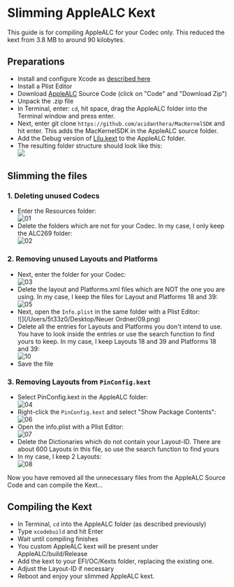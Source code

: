 # Slimming AppleALC Kext
This guide is for compiling AppleALC for your Codec only. This reduced the kext from 3.8 MB to around 90 kilobytes.

## Preparations
- Install and configure Xcode as [described here](https://github.com/5T33Z0/OC-Little-Translated/tree/main/L_ALC_Layout-ID#configuring-xcode)
- Install a Plist Editor
- Download [AppleALC](https://github.com/acidanthera/AppleALC) Source Code (click on "Code" and "Download Zip") 
- Unpack the .zip file
- In Terminal, enter: `cd`, hit space, drag the AppleALC folder into the Terminal window and press enter.
- Next, enter git clone `https://github.com/acidanthera/MacKernelSDK` and hit enter. This adds the MacKernelSDK in the AppleALC source folder.
- Add the Debug version of [Lilu.kext](https://github.com/acidanthera/Lilu/releases) to the AppleALC folder.
- The resulting folder structure should look like this:</br>![](https://user-images.githubusercontent.com/76865553/173291777-9bc1285d-1ffa-479f-b7bf-b74cda6f23ae.png)

## Slimming the files

### 1. Deleting unused Codecs
- Enter the Resources folder:</br>![01](https://user-images.githubusercontent.com/76865553/174393266-55d3f7ff-9e97-46a0-bc8a-75c94c39eea5.png)
- Delete the folders which are not for your Codec. In my case, I only keep the ALC269 folder:</br>![02](https://user-images.githubusercontent.com/76865553/174393321-eae1f416-16de-4b08-b70a-260f7de7e9f9.png)

### 2. Removing unused Layouts and Platforms
- Next, enter the folder for your Codec:</br>![03](https://user-images.githubusercontent.com/76865553/174393366-9587befc-b27c-45f6-8cbd-6c7fcdcf68d7.png)
- Delete the layout and Platforms.xml files which are NOT the one you are using. In my case, I keep the files for Layout and Platforms 18 and 39:</br>![05](https://user-images.githubusercontent.com/76865553/174393427-9109b99b-de52-4ffe-b244-dd4b08e49a95.png)
- Next, open the `Info.plist` in the same folder with a Plist Editor:</br>![](/Users/5t33z0/Desktop/Neuer Ordner/09.png)
- Delete all the entries for Layouts and Platforms you don't intend to use. You have to look inside the entries or use the search function to find yours to keep. In my case, I keep Layouts 18 and 39 and Platforms 18 and 39:</br>![10](https://user-images.githubusercontent.com/76865553/174393502-7fe9556e-26f9-4c73-936a-3cc024db4741.png)
- Save the file

### 3. Removing Layouts from `PinConfig.kext`
- Select PinConfig.kext in the AppleALC folder:</br>![04](https://user-images.githubusercontent.com/76865553/174393542-41458a9c-a33e-4d6d-91e3-94c0ecd05ae3.png)
- Right-click the `PinConfig.kext` and select "Show Package Contents":</br>![06](https://user-images.githubusercontent.com/76865553/174393581-d361874f-4539-4407-b208-5eb505ee2d66.png)
- Open the info.plist with a Plist Editor:</br>![07](https://user-images.githubusercontent.com/76865553/174393627-6784074e-94fd-4cc7-aabc-6a18bb5bc4e8.png)
- Delete the Dictionaries which do not contain your Layout-ID. There are about 600 Layouts in this file, so use the search function to find yours
- In my case, I keep 2 Layouts:</br>![08](https://user-images.githubusercontent.com/76865553/174393729-500ddaa2-07e7-40b4-abcb-1b5311cbd5d6.png)

Now you have removed all the unnecessary files from the AppleALC Source Code and can compile the Kext…

## Compiling the Kext
- In Terminal, `cd` into the AppleALC folder (as described previously)
- Type `xcodebuild` and hit Enter
- Wait until compiling finishes
- You custom AppleALC kext will be present under AppleALC/build/Release
- Add the kext to your EFI/OC/Kexts folder, replacing the existing one.
- Adjust the Layout-ID if necessary
- Reboot and enjoy your slimmed AppleALC kext.


